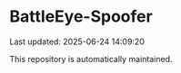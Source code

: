 # BattleEye-Spoofer

Last updated: 2025-06-24 14:09:20

This repository is automatically maintained.
